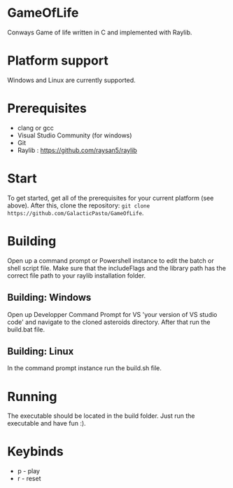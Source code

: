 # GameOfLife 

Conways Game of life written in C and implemented with Raylib.

# Platform support

Windows and Linux are currently supported. 

# Prerequisites

- clang or gcc 
- Visual Studio Community (for windows)
- Git 
- Raylib : https://github.com/raysan5/raylib

# Start
To get started, get all of the prerequisites for your current platform (see above). After this, clone the repository: `git clone https://github.com/GalacticPasto/GameOfLife`.

# Building

Open up a command prompt or Powershell instance to edit the batch or shell script file. Make sure that the includeFlags and the library path has the correct file path to your raylib installation folder. 

## Building: Windows
Open up Developper Command Prompt for VS 'your version of VS studio code' and navigate to the cloned asteroids directory. After that run the build.bat file.

## Building: Linux
In the command prompt instance run the build.sh file.

# Running
The executable should be located in the build folder. Just run the executable and have fun :).

# Keybinds
- p - play 
- r - reset 

